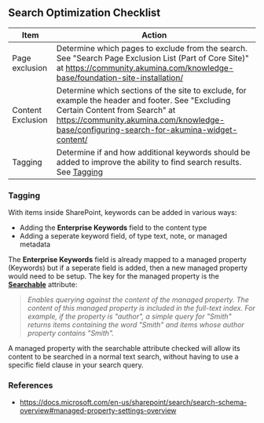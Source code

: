 ## Search Optimization Checklist

| Item | Action |
| -- | -- |
| Page exclusion | Determine which pages to exclude from the search. See "Search Page Exclusion List (Part of Core Site)" at https://community.akumina.com/knowledge-base/foundation-site-installation/|
| Content Exclusion | Determine which sections of the site to exclude, for example the header and footer. See "Excluding Certain Content from Search" at https://community.akumina.com/knowledge-base/configuring-search-for-akumina-widget-content/ |
| Tagging | Determine if and how additional keywords should be added to improve the ability to find search results. See [Tagging](#tagging) |

### Tagging
With items inside SharePoint, keywords can be added in various ways:
* Adding the **Enterprise Keywords** field to the content type
* Adding a seperate keyword field, of type text, note, or managed metadata

The **Enterprise Keywords** field is already mapped to a managed property (Keywords) but if a seperate field is added, then a new managed property would need to be setup. The key for the managed property is the [**Searchable**](https://docs.microsoft.com/en-us/sharepoint/search/search-schema-overview#managed-property-settings-overview) attribute:

> *Enables querying against the content of the managed property.  The content of this managed property is included in the full-text index. For example, if the property is "author", a simple query for "Smith" returns items containing the word "Smith" and items whose author property contains "Smith".*

A managed property with the searchable attribute checked will allow its content to be searched in a normal text search, without having to use a specific field clause in your search query.

### References
* https://docs.microsoft.com/en-us/sharepoint/search/search-schema-overview#managed-property-settings-overview
